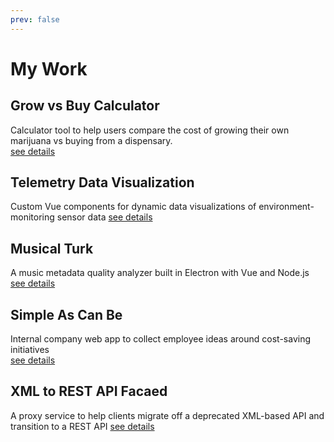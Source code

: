 ```yaml
---
prev: false
---
```

# My Work

## Grow vs Buy Calculator
Calculator tool to help users compare the cost of growing their own marijuana vs buying from a dispensary.  
[see details](./grow-vs-buy-calculator.md)  

## Telemetry Data Visualization
Custom Vue components for dynamic data visualizations of environment-monitoring sensor data 
[see details](./telemetry-data-viz.md)

## Musical Turk
A music metadata quality analyzer built in Electron with Vue and Node.js  
[see details](./musical-turk.md)

## Simple As Can Be
Internal company web app to collect employee ideas around cost-saving initiatives  
[see details](./simple-as-can-be.md)

## XML to REST API Facaed
A proxy service to help clients migrate off a deprecated XML-based API and transition to a REST API
[see details](./xml-to-rest-api-facaed.md)